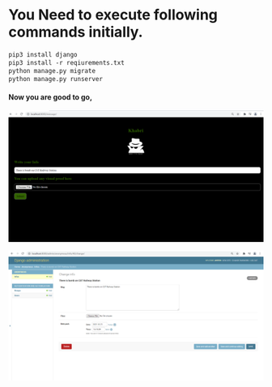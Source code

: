# You Need to execute following commands initially.

```
pip3 install django
pip3 install -r reqiurements.txt
python manage.py migrate
python manage.py runserver
```
#### Now you are good to go,

![](FrontPage.png)


![](AdminPage.png)

